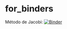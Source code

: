 # for_binders

Método de Jacobi: [![Binder](https://mybinder.org/badge_logo.svg)](https://mybinder.org/v2/gh/shimanteko/for_binders/master?urlpath=lab/tree/home/jovyan/Jacobi_GaussSeidel_Bloques.ipynb)
